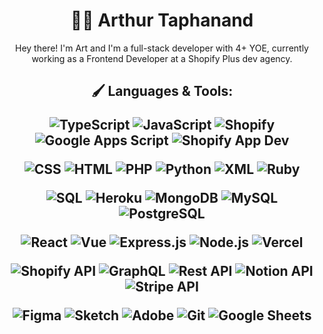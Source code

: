 
<h1 align='center'>👨‍🎨 Arthur Taphanand </h1>

<p align='center'>
Hey there! I'm Art and I'm a full-stack developer with 4+ YOE, currently working as a Frontend Developer at a Shopify Plus dev agency. 
</p>


<h2 align='center'>
  
  🖌️ Languages & Tools:
  
<p align='center'>
  <img alt="TypeScript" src="https://img.shields.io/badge/TypeScript-007ACC.svg?logo=typescript&logoColor=white">
  <img alt="JavaScript" src="https://img.shields.io/badge/JavaScript-F7DF1E.svg?logo=javascript&logoColor=black">
  <img alt="Shopify" src="https://img.shields.io/badge/Shopify%20Liquid-96BF48.svg?logo=shopify&logoColor=white">
  <img alt="Google Apps Script" src="https://custom-icon-badges.demolab.com/badge/Google%20Apps%20Script-02569B.svg?logo=gs&logoColor=white">
  <img alt="Shopify App Dev" src="https://img.shields.io/badge/Shopify%20App%20Dev-96BF48.svg?logo=shopify&logoColor=white">
</p>

<p align='center'>
  <img alt="CSS" src="https://img.shields.io/badge/CSS-1572B6.svg?logo=css3&logoColor=white">
  <img alt="HTML" src="https://img.shields.io/badge/HTML-E34F26.svg?logo=html5&logoColor=white">
  <img alt="PHP" src="https://img.shields.io/badge/PHP-777BB4.svg?logo=php&logoColor=white">
  <img alt="Python" src="https://img.shields.io/badge/Python-14354C.svg?logo=python&logoColor=white">
  <img alt="XML" src="https://img.shields.io/badge/xml-e0982c.svg?logo=xml&logoColor=white">
  <img alt="Ruby" src="https://img.shields.io/badge/ruby-ae1401.svg?logo=ruby&logoColor=white">
</p>

<p align='center'> 
  <img alt="SQL" src="https://custom-icon-badges.demolab.com/badge/SQL-025E8C.svg?logo=database&logoColor=white">
  <img alt="Heroku" src="https://img.shields.io/badge/Heroku-430098.svg?logo=heroku&logoColor=white">
  <img alt="MongoDB" src ="https://img.shields.io/badge/MongoDB-4ea94b.svg?logo=mongodb&logoColor=white">
  <img alt="MySQL" src="https://img.shields.io/badge/MySQL-00f.svg?logo=mysql&logoColor=white">
  <img alt="PostgreSQL" src ="https://img.shields.io/badge/PostgreSQL-316192.svg?logo=postgresql&logoColor=white">
 </p>
 
<p align='center'>
  <img alt="React" src="https://img.shields.io/badge/React-20232a.svg?logo=react&logoColor=%2361DAFB">
  <img alt="Vue" src="https://img.shields.io/badge/Vue-20232a.svg?logo=vue.js&logoColor=%41b883">
  <img alt="Express.js" src="https://img.shields.io/badge/Express.js-404d59.svg?logo=express&logoColor=white">
  <img alt="Node.js" src="https://img.shields.io/badge/Node.js-43853D.svg?logo=node.js&logoColor=white">
  <img alt="Vercel" src="https://img.shields.io/badge/Vercel-000000.svg?logo=vercel&logoColor=white">
</p>

<p align='center'>
  <img alt="Shopify API" src="https://img.shields.io/badge/ShopifyAPI-96BF48.svg?logo=shopify&logoColor=white">
  <img alt="GraphQL" src="https://img.shields.io/badge/GraphQL-de33a6.svg?logo=graphql&logoColor=white">
  <img alt="Rest API" src="https://img.shields.io/badge/REST%20API-01b5e6.svg?logo=rest&logoColor=white">
  <img alt="Notion API" src="https://img.shields.io/badge/NotionAPI-010101.svg?logo=notion&logoColor=white">
  <img alt="Stripe API" src="https://img.shields.io/badge/StripeAPI-010101.svg?logo=stripe&logoColor=white">
</p>

<p align='center'>
  <img alt="Figma" src="https://img.shields.io/badge/Figma-FF0000.svg?logo=figma&logoColor=white">
  <img alt="Sketch" src="https://img.shields.io/badge/Sketch-f5a800.svg?logo=sketch&logoColor=white">
  <img alt="Adobe" src="https://img.shields.io/badge/Adobe%20XD-FF0000.svg?logo=adobe&logoColor=white">
  <img alt="Git" src="https://img.shields.io/badge/Git-F05033.svg?logo=git&logoColor=white">
  <img alt="Google Sheets" src="https://img.shields.io/badge/Google%20Sheets%20Automation-34A853.svg?logo=google%20sheets&logoColor=white">
</p>


  
